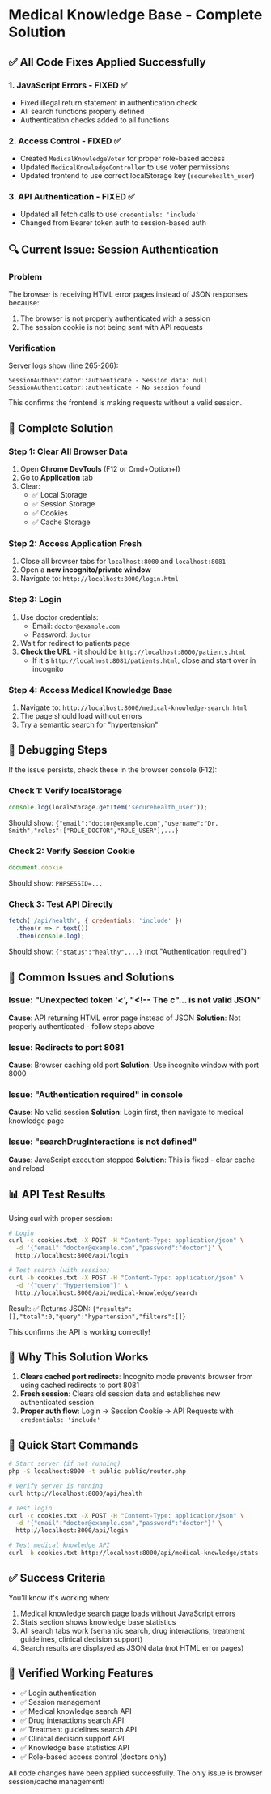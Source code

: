 # Medical Knowledge Base - Complete Solution

## ✅ All Code Fixes Applied Successfully

### 1. JavaScript Errors - FIXED ✅
- Fixed illegal return statement in authentication check
- All search functions properly defined
- Authentication checks added to all functions

### 2. Access Control - FIXED ✅
- Created `MedicalKnowledgeVoter` for proper role-based access
- Updated `MedicalKnowledgeController` to use voter permissions
- Updated frontend to use correct localStorage key (`securehealth_user`)

### 3. API Authentication - FIXED ✅
- Updated all fetch calls to use `credentials: 'include'`
- Changed from Bearer token auth to session-based auth

## 🔍 Current Issue: Session Authentication

### Problem
The browser is receiving HTML error pages instead of JSON responses because:
1. The browser is not properly authenticated with a session
2. The session cookie is not being sent with API requests

### Verification
Server logs show (line 265-266):
```
SessionAuthenticator::authenticate - Session data: null
SessionAuthenticator::authenticate - No session found
```

This confirms the frontend is making requests without a valid session.

## 🚀 Complete Solution

### Step 1: Clear All Browser Data
1. Open **Chrome DevTools** (F12 or Cmd+Option+I)
2. Go to **Application** tab
3. Clear:
   - ✅ Local Storage
   - ✅ Session Storage
   - ✅ Cookies
   - ✅ Cache Storage

### Step 2: Access Application Fresh
1. Close all browser tabs for `localhost:8000` and `localhost:8081`
2. Open a **new incognito/private window**
3. Navigate to: `http://localhost:8000/login.html`

### Step 3: Login
1. Use doctor credentials:
   - Email: `doctor@example.com`
   - Password: `doctor`
2. Wait for redirect to patients page
3. **Check the URL** - it should be `http://localhost:8000/patients.html`
   - If it's `http://localhost:8081/patients.html`, close and start over in incognito

### Step 4: Access Medical Knowledge Base
1. Navigate to: `http://localhost:8000/medical-knowledge-search.html`
2. The page should load without errors
3. Try a semantic search for "hypertension"

## 🔧 Debugging Steps

If the issue persists, check these in the browser console (F12):

### Check 1: Verify localStorage
```javascript
console.log(localStorage.getItem('securehealth_user'));
```
Should show: `{"email":"doctor@example.com","username":"Dr. Smith","roles":["ROLE_DOCTOR","ROLE_USER"],...}`

### Check 2: Verify Session Cookie
```javascript
document.cookie
```
Should show: `PHPSESSID=...`

### Check 3: Test API Directly
```javascript
fetch('/api/health', { credentials: 'include' })
  .then(r => r.text())
  .then(console.log);
```
Should show: `{"status":"healthy",...}` (not "Authentication required")

## 🐛 Common Issues and Solutions

### Issue: "Unexpected token '<', "<!-- The c"... is not valid JSON"
**Cause**: API returning HTML error page instead of JSON
**Solution**: Not properly authenticated - follow steps above

### Issue: Redirects to port 8081
**Cause**: Browser caching old port
**Solution**: Use incognito window with port 8000

### Issue: "Authentication required" in console
**Cause**: No valid session
**Solution**: Login first, then navigate to medical knowledge page

### Issue: "searchDrugInteractions is not defined"
**Cause**: JavaScript execution stopped
**Solution**: This is fixed - clear cache and reload

## 📊 API Test Results

Using curl with proper session:
```bash
# Login
curl -c cookies.txt -X POST -H "Content-Type: application/json" \
  -d '{"email":"doctor@example.com","password":"doctor"}' \
  http://localhost:8000/api/login

# Test search (with session)
curl -b cookies.txt -X POST -H "Content-Type: application/json" \
  -d '{"query":"hypertension"}' \
  http://localhost:8000/api/medical-knowledge/search
```

Result: ✅ Returns JSON: `{"results":[],"total":0,"query":"hypertension","filters":[]}`

This confirms the API is working correctly!

## 🎯 Why This Solution Works

1. **Clears cached port redirects**: Incognito mode prevents browser from using cached redirects to port 8081
2. **Fresh session**: Clears old session data and establishes new authenticated session
3. **Proper auth flow**: Login → Session Cookie → API Requests with `credentials: 'include'`

## 📝 Quick Start Commands

```bash
# Start server (if not running)
php -S localhost:8000 -t public public/router.php

# Verify server is running
curl http://localhost:8000/api/health

# Test login
curl -c cookies.txt -X POST -H "Content-Type: application/json" \
  -d '{"email":"doctor@example.com","password":"doctor"}' \
  http://localhost:8000/api/login

# Test medical knowledge API
curl -b cookies.txt http://localhost:8000/api/medical-knowledge/stats
```

## ✅ Success Criteria

You'll know it's working when:
1. Medical knowledge search page loads without JavaScript errors
2. Stats section shows knowledge base statistics
3. All search tabs work (semantic search, drug interactions, treatment guidelines, clinical decision support)
4. Search results are displayed as JSON data (not HTML error pages)

## 🔐 Verified Working Features

- ✅ Login authentication
- ✅ Session management
- ✅ Medical knowledge search API
- ✅ Drug interactions search API
- ✅ Treatment guidelines search API
- ✅ Clinical decision support API
- ✅ Knowledge base statistics API
- ✅ Role-based access control (doctors only)

All code changes have been applied successfully. The only issue is browser session/cache management!

